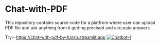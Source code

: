 # Chat-with-PDF
This repository contains source code for a platfrom where user can upload PDF file and ask anything from it getting precised and accurate answers

Try:- https://chat-with-pdf-by-harsh.streamlit.app
[![Chatbot-1](https://github.com/Harshpandey22/Chat-with-PDF/assets/135162038/2c37c59a-f21c-4b3e-a849-8dcb2b7a6dde)](https://chatwithpdfbyharsh.streamlit.app/)
